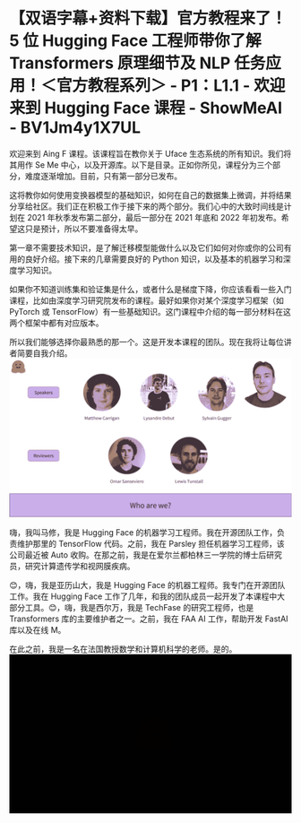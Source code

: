 # 【双语字幕+资料下载】官方教程来了！5 位 Hugging Face 工程师带你了解 Transformers 原理细节及 NLP 任务应用！＜官方教程系列＞ - P1：L1.1 - 欢迎来到 Hugging Face 课程 - ShowMeAI - BV1Jm4y1X7UL

欢迎来到 Aing F 课程。该课程旨在教你关于 Uface 生态系统的所有知识。我们将其用作 Se Me 中心，以及开源库。以下是目录。正如你所见，课程分为三个部分，难度逐渐增加。目前，只有第一部分已发布。

这将教你如何使用变换器模型的基础知识，如何在自己的数据集上微调，并将结果分享给社区。我们正在积极工作于接下来的两个部分。我们心中的大致时间线是计划在 2021 年秋季发布第二部分，最后一部分在 2021 年底和 2022 年初发布。希望这只是预计，所以不要准备得太早。

第一章不需要技术知识，是了解迁移模型能做什么以及它们如何对你或你的公司有用的良好介绍。接下来的几章需要良好的 Python 知识，以及基本的机器学习和深度学习知识。

如果你不知道训练集和验证集是什么，或者什么是梯度下降，你应该看看一些入门课程，比如由深度学习研究院发布的课程。最好如果你对某个深度学习框架（如 PyTorch 或 TensorFlow）有一些基础知识。这门课程中介绍的每一部分材料在这两个框架中都有对应版本。

所以我们能够选择你最熟悉的那一个。这是开发本课程的团队。现在我将让每位讲者简要自我介绍。![](img/fe6c73294945af1bd1bf68d48ce70497_1.png)

嗨，我叫马修，我是 Hugging Face 的机器学习工程师。我在开源团队工作，负责维护那里的 TensorFlow 代码。之前，我在 Parsley 担任机器学习工程师，该公司最近被 Auto 收购。在那之前，我是在爱尔兰都柏林三一学院的博士后研究员，研究计算遗传学和视网膜疾病。

😊，嗨，我是亚历山大，我是 Hugging Face 的机器工程师。我专门在开源团队工作。我在 Hugging Face 工作了几年，和我的团队成员一起开发了本课程中大部分工具。😊，嗨，我是西尔万，我是 TechFase 的研究工程师，也是 Transformers 库的主要维护者之一。之前，我在 FAA AI 工作，帮助开发 FastAI 库以及在线 M。

在此之前，我是一名在法国教授数学和计算机科学的老师。是的。![](img/fe6c73294945af1bd1bf68d48ce70497_3.png)
